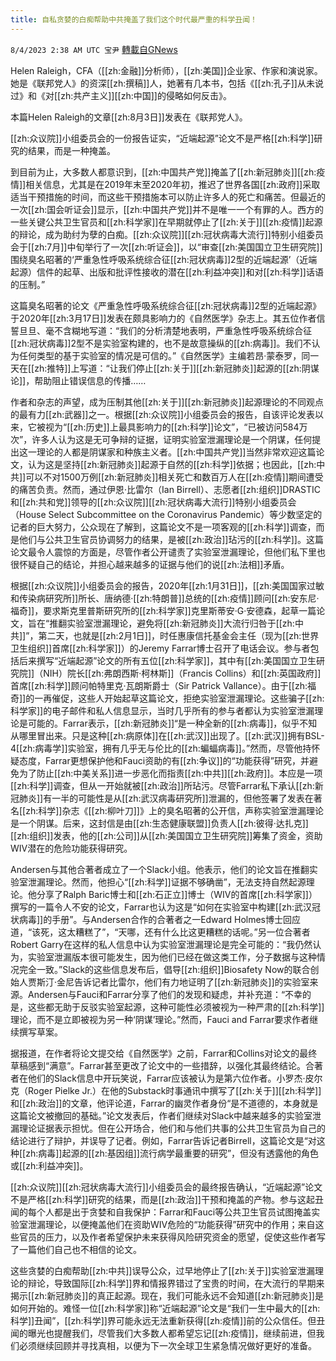 ```yaml
---
title: 自私贪婪的白痴帮助中共掩盖了我们这个时代最严重的科学丑闻！
---
```

`8/4/2023 2:38 AM UTC 宝尹` [轉載自GNews](https://gnews.org/articles/1522312)

Helen Raleigh，CFA（[[zh:金融]]分析师），[[zh:美国]]企业家、作家和演说家。她是《联邦党人》的资深[[zh:撰稿]]人，她著有几本书，包括《[[zh:孔子]]从未说过》和《对[[zh:共产主义]][[zh:中国]]的侵略如何反击》。

本篇Helen Raleigh的文章[[zh:8月3日]]发表在《联邦党人》。

[[zh:众议院]]小组委员会的一份报告证实，“近端起源”论文不是严格[[zh:科学]]研究的结果，而是一种掩盖。

到目前为止，大多数人都意识到，[[zh:中国共产党]]掩盖了[[zh:新冠肺炎]][[zh:疫情]]相关信息，尤其是在2019年末至2020年初，推迟了世界各国[[zh:政府]]采取适当干预措施的时间，而这些干预措施本可以防止许多人的死亡和痛苦。但最近的一次[[zh:国会听证会]]显示，[[zh:中国共产党]]并不是唯一一个有罪的人。西方的一些关键公共卫生官员和[[zh:科学家]]在早期就停止了[[zh:关于]][[zh:疫情]]起源的辩论，成为助纣为孽的白痴。[[zh:众议院]][[zh:冠状病毒大流行]]特别小组委员会于[[zh:7月]]中旬举行了一次[[zh:听证会]]，以“审查[[zh:美国国立卫生研究院]]围绕臭名昭著的‘严重急性呼吸系统综合征[[zh:冠状病毒]]2型的近端起源’（近端起源）信件的起草、出版和批评性接收的潜在[[zh:利益冲突]]和对[[zh:科学]]话语的压制。”

这篇臭名昭著的论文《严重急性呼吸系统综合征[[zh:冠状病毒]]2型的近端起源》于2020年[[zh:3月17日]]发表在颇具影响力的《自然医学》杂志上。其五位作者信誓旦旦、毫不含糊地写道：“我们的分析清楚地表明，严重急性呼吸系统综合征[[zh:冠状病毒]]2型不是实验室构建的，也不是故意操纵的[[zh:病毒]]。我们不认为任何类型的基于实验室的情况是可信的。”《自然医学》主编若昂·蒙泰罗，同一天在[[zh:推特]]上写道：“让我们停止[[zh:关于]][[zh:新冠肺炎]]起源的[[zh:阴谋论]]，帮助阻止错误信息的传播……

作者和杂志的声望，成为压制其他[[zh:关于]][[zh:新冠肺炎]]起源理论的不同观点的最有力[[zh:武器]]之一。根据[[zh:众议院]]小组委员会的报告，自该评论发表以来，它被视为“[[zh:历史]]上最具影响力的[[zh:科学]]论文”，“已被访问584万次”，许多人认为这是无可争辩的证据，证明实验室泄漏理论是一个阴谋，任何提出这一理论的人都是阴谋家和种族主义者。[[zh:中国共产党]]当然非常欢迎这篇论文，认为这是坚持[[zh:新冠肺炎]]起源于自然的[[zh:科学]]依据；也因此，[[zh:中共]]可以不对1500万例[[zh:新冠肺炎]]相关死亡和数百万人在[[zh:疫情]]期间遭受的痛苦负责。然而，通过伊恩·比雷尔（Ian Birrell）、志愿者[[zh:组织]]DRASTIC和[[zh:共和党]]领导的[[zh:众议院]][[zh:冠状病毒大流行]]特别小组委员会（House Select Subcommittee on the Coronavirus Pandemic）等少数坚定的记者的巨大努力，公众现在了解到，这篇论文不是一项客观的[[zh:科学]]调查，而是他们与公共卫生官员协调努力的结果，是被[[zh:政治]]玷污的[[zh:科学]]。这篇论文最令人震惊的方面是，尽管作者公开谴责了实验室泄漏理论，但他们私下里也很怀疑自己的结论，并担心越来越多的证据与他们的说[[zh:法相]]矛盾。

根据[[zh:众议院]]小组委员会的报告，2020年[[zh:1月31日]]，[[zh:美国国家过敏和传染病研究所]]所长、唐纳德·[[zh:特朗普]]总统的[[zh:疫情]]顾问[[zh:安东尼·福奇]]，要求斯克里普斯研究所的[[zh:科学家]]克里斯蒂安·G·安德森，起草一篇论文，旨在“推翻实验室泄漏理论，避免将[[zh:新冠肺炎]]大流行归咎于[[zh:中共]]”，第二天，也就是[[zh:2月1日]]，时任惠康信托基金会主任（现为[[zh:世界卫生组织]]首席[[zh:科学家]]）的Jeremy Farrar博士召开了电话会议。参与者包括后来撰写“近端起源”论文的所有五位[[zh:科学家]]，其中有[[zh:美国国立卫生研究院]]（NIH）院长[[zh:弗朗西斯·柯林斯]]（Francis Collins）和[[zh:英国政府]]首席[[zh:科学]]顾问帕特里克·瓦朗斯爵士（Sir Patrick Vallance）。由于[[zh:福奇]]的一再催促，这些人开始起草这篇论文，拒绝实验室泄漏理论。这些骗子[[zh:科学家]]的电子邮件和私人信息显示，当时几乎所有的参与者都认为实验室泄漏理论是可能的。Farrar表示，[[zh:新冠肺炎]]“是一种全新的[[zh:病毒]]，似乎不知从哪里冒出来。只是这种[[zh:病原体]]在[[zh:武汉]]出现了。[[zh:武汉]]拥有BSL-4[[zh:病毒学]]实验室，拥有几乎无与伦比的[[zh:蝙蝠病毒]]。”然而，尽管他持怀疑态度，Farrar更想保护他和Fauci资助的有[[zh:争议]]的“功能获得”研究，并避免为了防止[[zh:中美关系]]进一步恶化而指责[[zh:中共]][[zh:政府]]。本应是一项[[zh:科学]]调查，但从一开始就被[[zh:政治]]所玷污。尽管Farrar私下承认[[zh:新冠肺炎]]有一半的可能性是从[[zh:武汉病毒研究所]]泄漏的，但他签署了发表在著名[[zh:科学]]杂志《[[zh:柳叶刀]]》上的臭名昭著的公开信，声称实验室泄漏理论是一个阴谋。后来，这封信是由[[zh:生态健康联盟]]负责人[[zh:彼得·达扎克]][[zh:组织]]发表，他的[[zh:公司]]从[[zh:美国国立卫生研究院]]筹集了资金，资助WIV潜在的危险功能获得研究。

Andersen与其他合著者成立了一个Slack小组。他表示，他们的论文旨在推翻实验室泄漏理论。然而，他担心“[[zh:科学]]证据不够确凿”，无法支持自然起源理论。他分享了Ralph Baric博士和[[zh:石正立]]博士（WIV的首席[[zh:科学家]]）撰写的一篇令人不安的论文，Farrar也认为这是“如何在实验室中构建[[zh:武汉冠状病毒]]的手册”。与Andersen合作的合著者之一Edward Holmes博士回应道，“该死，这太糟糕了”，“天哪，还有什么比这更糟糕的话呢。”另一位合著者Robert Garry在这样的私人信息中认为实验室泄漏理论是完全可能的：“我仍然认为，实验室泄漏版本很可能发生，因为他们已经在做这类工作，分子数据与这种情况完全一致。”Slack的这些信息发布后，倡导[[zh:组织]]Biosafety Now的联合创始人贾斯汀·金尼告诉记者比雷尔，他们有力地证明了[[zh:新冠肺炎]]的实验室来源。Andersen与Fauci和Farrar分享了他们的发现和疑虑，并补充道：“不幸的是，这些都无助于反驳实验室起源，这种可能性必须被视为一种严肃的[[zh:科学]]理论，而不是立即被视为另一种‘阴谋’理论。”然而，Fauci and Farrar要求作者继续撰写草案。

据报道，在作者将论文提交给《自然医学》之前，Farrar和Collins对论文的最终草稿感到“满意”。Farrar甚至更改了论文中的一些措辞，以强化其最终结论。合著者在他们的Slack信息中开玩笑说，Farrar应该被认为是第六位作者。小罗杰·皮尔克（Roger Pielke Jr.）在他的Substack时事通讯中撰写了[[zh:关于]][[zh:科学]]和[[zh:政治]]的文章，他评论道，Farrar的幽灵作者身份“是不道德的，本身就是这篇论文被撤回的基础。”论文发表后，作者们继续对Slack中越来越多的实验室泄漏理论证据表示担忧。但在公开场合，他们和与他们共事的公共卫生官员为自己的结论进行了辩护，并误导了记者。例如，Farrar告诉记者Birrell，这篇论文是“对这种[[zh:病毒]]起源的[[zh:基因组]]流行病学最重要的研究”，但没有透露他的角色或[[zh:利益冲突]]。

[[zh:众议院]][[zh:冠状病毒大流行]]小组委员会的最终报告确认，“近端起源”论文不是严格[[zh:科学]]研究的结果，而是[[zh:政治]]干预和掩盖的产物。参与这起丑闻的每个人都是出于贪婪和自我保护：Farrar和Fauci等公共卫生官员试图掩盖实验室泄漏理论，以便掩盖他们在资助WIV危险的“功能获得”研究中的作用；来自这些官员的压力，以及作者希望保护未来获得风险研究资金的愿望，促使这些作者写了一篇他们自己也不相信的论文。

这些贪婪的白痴帮助[[zh:中共]]误导公众，过早地停止了[[zh:关于]]实验室泄漏理论的辩论，导致国际[[zh:科学]]界和情报界错过了宝贵的时间，在大流行的早期来揭示[[zh:新冠肺炎]]的真正起源。现在，我们可能永远不会知道[[zh:新冠肺炎]]是如何开始的。难怪一位[[zh:科学家]]称“近端起源”论文是“我们一生中最大的[[zh:科学]]丑闻”，[[zh:科学]]界可能永远无法重新获得[[zh:疫情]]前的公众信任。但丑闻的曝光也提醒我们，尽管我们大多数人都希望忘记[[zh:疫情]]，继续前进，但我们必须继续回顾并寻找真相，以便为下一次全球卫生紧急情况做好更好的准备。

